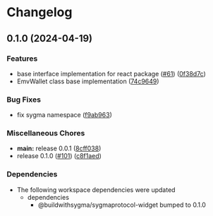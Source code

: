 # Changelog

## 0.1.0 (2024-04-19)


### Features

* base interface implementation for react package ([#61](https://github.com/sygmaprotocol/sygma-widget/issues/61)) ([0f38d7c](https://github.com/sygmaprotocol/sygma-widget/commit/0f38d7c785fe40a51b69ddc04b858b542c0ea1fd))
* EmvWallet class base implementation ([74c9649](https://github.com/sygmaprotocol/sygma-widget/commit/74c96492dba784524891dfa04ca3314c69a36370))


### Bug Fixes

* fix sygma namespace ([f9ab963](https://github.com/sygmaprotocol/sygma-widget/commit/f9ab9637ea2b797086cee6c0a12b046e3cb2e14c))


### Miscellaneous Chores

* **main:** release 0.0.1 ([8cff038](https://github.com/sygmaprotocol/sygma-widget/commit/8cff038e5ec68039a2b3ff0301f9d7d4b63d9f61))
* release 0.1.0 ([#101](https://github.com/sygmaprotocol/sygma-widget/issues/101)) ([c8f1aed](https://github.com/sygmaprotocol/sygma-widget/commit/c8f1aede49a480e4a6a5894857589c375457d5d4))


### Dependencies

* The following workspace dependencies were updated
  * dependencies
    * @buildwithsygma/sygmaprotocol-widget bumped to 0.1.0
